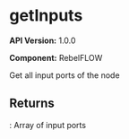 # getInputs

**API Version:** 1.0.0

**Component:** RebelFLOW

Get all input ports of the node

## Returns

: Array of input ports


